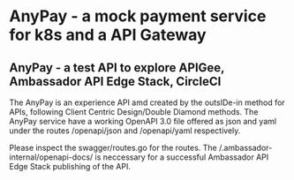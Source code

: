 # AnyPay - a mock payment service for k8s and a API Gateway
## AnyPay - a test API to explore APIGee, Ambassador API Edge Stack, CircleCI
The AnyPay is an experience API amd created by the outsIDe-in method for APIs, following Client Centric Design/Double Diamond methods. 
The AnyPay service have a working OpenAPI 3.0 file offered as json and yaml under the routes /openapi/json and /openapi/yaml respectively. 

Please inspect the swagger/routes.go for the routes. The /.ambassador-internal/openapi-docs/ is neccessary for a successful Ambassador API Edge Stack publishing of the API.
